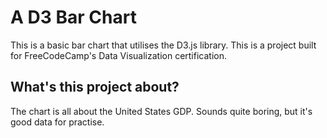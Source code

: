 # A D3 Bar Chart

This is a basic bar chart that utilises the D3.js library. This is a project built for FreeCodeCamp's Data Visualization certification.

## What's this project about?

The chart is all about the United States GDP. Sounds quite boring, but it's good data for practise.
